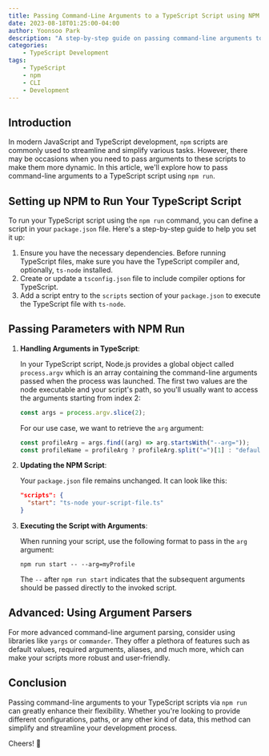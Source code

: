 ```yaml
---
title: Passing Command-Line Arguments to a TypeScript Script using NPM
date: 2023-08-18T01:25:00-04:00
author: Yoonsoo Park
description: "A step-by-step guide on passing command-line arguments to a TypeScript script using npm run."
categories:
    - TypeScript Development
tags:
    - TypeScript
    - npm
    - CLI
    - Development
---
```


## Introduction

In modern JavaScript and TypeScript development, `npm` scripts are commonly used to streamline and simplify various tasks. However, there may be occasions when you need to pass arguments to these scripts to make them more dynamic. In this article, we'll explore how to pass command-line arguments to a TypeScript script using `npm run`.

## Setting up NPM to Run Your TypeScript Script

To run your TypeScript script using the `npm run` command, you can define a script in your `package.json` file. Here's a step-by-step guide to help you set it up:

1. Ensure you have the necessary dependencies. Before running TypeScript files, make sure you have the TypeScript compiler and, optionally, `ts-node` installed.
2. Create or update a `tsconfig.json` file to include compiler options for TypeScript.
3. Add a script entry to the `scripts` section of your `package.json` to execute the TypeScript file with `ts-node`.

## Passing Parameters with NPM Run

1. **Handling Arguments in TypeScript**:

    In your TypeScript script, Node.js provides a global object called `process.argv` which is an array containing the command-line arguments passed when the process was launched. The first two values are the node executable and your script's path, so you'll usually want to access the arguments starting from index 2:

    ```typescript
    const args = process.argv.slice(2);
    ```

    For our use case, we want to retrieve the `arg` argument:

    ```typescript
    const profileArg = args.find((arg) => arg.startsWith("--arg="));
    const profileName = profileArg ? profileArg.split("=")[1] : "default";
    ```

2. **Updating the NPM Script**:

    Your `package.json` file remains unchanged. It can look like this:

    ```json
    "scripts": {
      "start": "ts-node your-script-file.ts"
    }
    ```

3. **Executing the Script with Arguments**:

    When running your script, use the following format to pass in the `arg` argument:

    ```
    npm run start -- --arg=myProfile
    ```

    The `--` after `npm run start` indicates that the subsequent arguments should be passed directly to the invoked script.

## Advanced: Using Argument Parsers

For more advanced command-line argument parsing, consider using libraries like `yargs` or `commander`. They offer a plethora of features such as default values, required arguments, aliases, and much more, which can make your scripts more robust and user-friendly.

## Conclusion

Passing command-line arguments to your TypeScript scripts via `npm run` can greatly enhance their flexibility. Whether you're looking to provide different configurations, paths, or any other kind of data, this method can simplify and streamline your development process.

Cheers! 🍺
